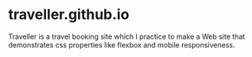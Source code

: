 # traveller.github.io
Traveller is a travel booking site which I practice to make a Web site that demonstrates css properties like flexbox and mobile responsiveness.
